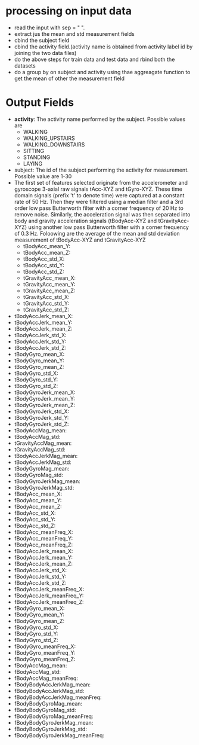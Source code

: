 processing on input data
=========================
- read the input with sep = " ".
- extract jus the mean and std measurement fields
- cbind the subject field
- cbind the activity field.(activity name is obtained from activity label id by joining the two data files)
- do the above steps for train data and test data and rbind both the datasets
- do a group by on subject and activity using thae aggreagate function to get the mean of other the measurement field


Output Fields
==============
- **activity**: The activity name performed by the subject. Possible values are 
  * WALKING
  * WALKING_UPSTAIRS
  * WALKING_DOWNSTAIRS 
  * SITTING 
  * STANDING 
  * LAYING
- subject: The id of the subject performing the activity for measurement. Possible value are 1-30
- The first set of features selected originate from the accelerometer and gyroscope 3-axial raw signals tAcc-XYZ and tGyro-XYZ. These time domain signals (prefix 't' to denote time) were captured at a constant rate of 50 Hz. Then they were filtered using a median filter and a 3rd order low pass Butterworth filter with a corner frequency of 20 Hz to remove noise. Similarly, the acceleration signal was then separated into body and gravity acceleration signals (tBodyAcc-XYZ and tGravityAcc-XYZ) using another low pass Butterworth filter with a corner frequency of 0.3 Hz. Foloowing are the average of the mean and std deviation measurement of tBodyAcc-XYZ and tGravityAcc-XYZ
  * tBodyAcc_mean_Y: 
  * tBodyAcc_mean_Z: 
  * tBodyAcc_std_X: 
  * tBodyAcc_std_Y: 
  * tBodyAcc_std_Z: 
  * tGravityAcc_mean_X: 
  * tGravityAcc_mean_Y: 
  * tGravityAcc_mean_Z: 
  * tGravityAcc_std_X: 
  * tGravityAcc_std_Y: 
  * tGravityAcc_std_Z: 
- tBodyAccJerk_mean_X: 
- tBodyAccJerk_mean_Y: 
- tBodyAccJerk_mean_Z: 
- tBodyAccJerk_std_X: 
- tBodyAccJerk_std_Y: 
- tBodyAccJerk_std_Z: 
- tBodyGyro_mean_X: 
- tBodyGyro_mean_Y: 
- tBodyGyro_mean_Z: 
- tBodyGyro_std_X: 
- tBodyGyro_std_Y: 
- tBodyGyro_std_Z: 
- tBodyGyroJerk_mean_X: 
- tBodyGyroJerk_mean_Y: 
- tBodyGyroJerk_mean_Z: 
- tBodyGyroJerk_std_X: 
- tBodyGyroJerk_std_Y: 
- tBodyGyroJerk_std_Z: 
- tBodyAccMag_mean: 
- tBodyAccMag_std: 
- tGravityAccMag_mean: 
- tGravityAccMag_std: 
- tBodyAccJerkMag_mean: 
- tBodyAccJerkMag_std: 
- tBodyGyroMag_mean: 
- tBodyGyroMag_std: 
- tBodyGyroJerkMag_mean: 
- tBodyGyroJerkMag_std: 
- fBodyAcc_mean_X: 
- fBodyAcc_mean_Y: 
- fBodyAcc_mean_Z: 
- fBodyAcc_std_X: 
- fBodyAcc_std_Y: 
- fBodyAcc_std_Z: 
- fBodyAcc_meanFreq_X: 
- fBodyAcc_meanFreq_Y: 
- fBodyAcc_meanFreq_Z: 
- fBodyAccJerk_mean_X: 
- fBodyAccJerk_mean_Y: 
- fBodyAccJerk_mean_Z: 
- fBodyAccJerk_std_X: 
- fBodyAccJerk_std_Y: 
- fBodyAccJerk_std_Z: 
- fBodyAccJerk_meanFreq_X: 
- fBodyAccJerk_meanFreq_Y: 
- fBodyAccJerk_meanFreq_Z: 
- fBodyGyro_mean_X: 
- fBodyGyro_mean_Y: 
- fBodyGyro_mean_Z: 
- fBodyGyro_std_X: 
- fBodyGyro_std_Y: 
- fBodyGyro_std_Z: 
- fBodyGyro_meanFreq_X: 
- fBodyGyro_meanFreq_Y: 
- fBodyGyro_meanFreq_Z: 
- fBodyAccMag_mean: 
- fBodyAccMag_std: 
- fBodyAccMag_meanFreq: 
- fBodyBodyAccJerkMag_mean: 
- fBodyBodyAccJerkMag_std: 
- fBodyBodyAccJerkMag_meanFreq: 
- fBodyBodyGyroMag_mean: 
- fBodyBodyGyroMag_std: 
- fBodyBodyGyroMag_meanFreq: 
- fBodyBodyGyroJerkMag_mean: 
- fBodyBodyGyroJerkMag_std: 
- fBodyBodyGyroJerkMag_meanFreq: 
